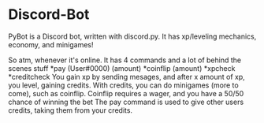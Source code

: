# Discord-Bot
PyBot is a Discord bot, written with discord.py. It has xp/leveling mechanics, economy, and minigames!

So atm, whenever it's online. It has 4 commands and a lot of behind the scenes stuff
*pay (User#0000) (amount)
*coinflip (amount)
*xpcheck
*creditcheck
You gain xp by sending mesages, and after x amount of xp, you level, gaining credits.
With credits, you can do minigames (more to come), such as coinflip. Coinflip requires a wager, and you have a 50/50 chance of winning the bet
The pay command is used to give other users credits, taking them from your credits.
